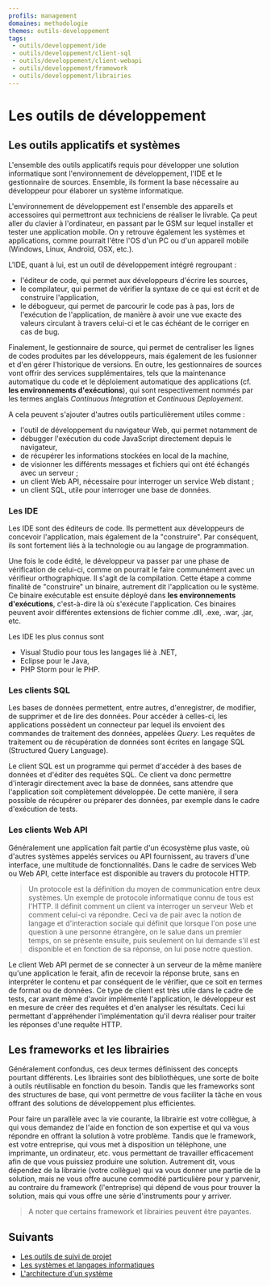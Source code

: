 ```yaml
---
profils: management
domaines: methodologie
themes: outils-developpement
tags:
 - outils/developpement/ide
 - outils/developpement/client-sql
 - outils/developpement/client-webapi
 - outils/developpement/framework
 - outils/developpement/librairies
---
```


# Les outils de développement

## Les outils applicatifs et systèmes

L'ensemble des outils applicatifs requis pour développer une solution informatique sont l'environnement de développement, l'IDE et le gestionnaire de sources. Ensemble, ils forment la base nécessaire au développeur pour élaborer un système informatique.

L'environnement de développement est l'ensemble des appareils et accessoires qui permettront aux techniciens de réaliser le livrable. Ça peut aller du clavier à l'ordinateur, en passant par le GSM sur lequel installer et tester une application mobile. On y retrouve également les systèmes et applications, comme pourrait l'être l'OS d'un PC ou d'un appareil mobile (Windows, Linux, Androïd, OSX, etc.).

L'IDE, quant à lui, est un outil de développement intégré regroupant :

- l'éditeur de code, qui permet aux développeurs d'écrire les sources,
- le compilateur, qui permet de vérifier la syntaxe de ce qui est écrit et de construire l'application,
- le débogueur, qui permet de parcourir le code pas à pas, lors de l'exécution de l'application, de manière à avoir une vue exacte des valeurs circulant à travers celui-ci et le cas échéant de le corriger en cas de bug.

Finalement, le gestionnaire de source, qui permet de centraliser les lignes de codes produites par les développeurs, mais également de les fusionner et d'en gérer l'historique de versions. En outre, les gestionnaires de sources vont offrir des services supplémentaires, tels que la maintenance automatique du code et le déploiement automatique des applications (cf. **les environnements d'exécutions**), qui sont respectivement nommés par les termes anglais _Continuous Integration_ et _Continuous Deployement_.

A cela peuvent s'ajouter d'autres outils particulièrement utiles comme : 
- l'outil de développement du navigateur Web, qui permet notamment de 
 - débugger l'exécution du code JavaScript directement depuis le navigateur,
 - de récupérer les informations stockées en local de la machine,
 - de visionner les différents messages et fichiers qui ont été échangés avec un serveur ;
- un client Web API, nécessaire pour interroger un service Web distant ;
- un client SQL, utile pour interroger une base de données.

### Les IDE

Les IDE sont des éditeurs de code. Ils permettent aux développeurs de concevoir l'application, mais également de la "construire". Par conséquent, ils sont fortement liés à la technologie ou au langage de programmation.

Une fois le code édité, le développeur va passer par une phase de vérification de celui-ci, comme on pourrait le faire communément avec un vérifieur orthographique. Il s'agit de la compilation. Cette étape a comme finalité de "construire" un binaire, autrement dit l'application ou le système. Ce binaire exécutable est ensuite déployé dans **les environnements d'exécutions**, c'est-à-dire là où s'exécute l'application. Ces binaires peuvent avoir différentes extensions de fichier comme .dll, .exe, .war, .jar, etc.

Les IDE les plus connus sont 
- Visual Studio pour tous les langages lié à .NET, 
- Eclipse pour le Java, 
- PHP Storm pour le PHP.  

### Les clients SQL

Les bases de données permettent, entre autres, d'enregistrer, de modifier, de supprimer et de lire des données. Pour accéder à celles-ci, les applications possèdent un connecteur par lequel ils envoient des commandes de traitement des données, appelées _Query_. Les requêtes de traitement ou de récupération de données sont écrites en langage SQL (Structured Query Language). 

Le client SQL est un programme qui permet d'accéder à des bases de données et d'éditer des requêtes SQL. Ce client va donc permettre d'interagir directement avec la base de données, sans attendre que l'application soit complètement développée. De cette manière, il sera possible de récupérer ou préparer des données, par exemple dans le cadre d'exécution de tests.

### Les clients Web API

Généralement une application fait partie d'un écosystème plus vaste, où d'autres systèmes appelés services ou API fournissent, au travers d'une interface, une multitude de fonctionnalités. Dans le cadre de services Web ou Web API, cette interface est disponible au travers du protocole HTTP.

>Un protocole est la définition du moyen de communication entre deux systèmes. Un exemple de protocole informatique connu de tous est l'HTTP. Il définit comment un client va interroger un serveur Web et comment celui-ci va répondre. Ceci va de pair avec la notion de langage et d'interaction sociale qui définit que lorsque l'on pose une question à une personne étrangère, on le salue dans un premier temps, on se présente ensuite, puis seulement on lui demande s'il est disponible et en fonction de sa réponse, on lui pose notre question.

Le client Web API permet de se connecter à un serveur de la même manière qu'une application le ferait, afin de recevoir la réponse brute, sans en interpréter le contenu et par conséquent de le vérifier, que ce soit en termes de format ou de données. Ce type de client est très utile dans le cadre de tests, car avant même d'avoir implémenté l'application, le développeur est en mesure de créer des requêtes et d'en analyser les résultats. Ceci lui permettant d'appréhender l'implémentation qu'il devra réaliser pour traiter les réponses d'une requête HTTP.

## Les frameworks et les librairies

Généralement confondus, ces deux termes définissent des concepts pourtant différents. Les librairies sont des bibliothèques, une sorte de boite à outils réutilisable en fonction du besoin. Tandis que les frameworks sont des structures de base, qui vont permettre de vous faciliter la tâche en vous offrant des solutions de développement plus efficientes. 

Pour faire un parallèle avec la vie courante, la librairie est votre collègue, à qui vous demandez de l'aide en fonction de son expertise et qui va vous répondre en offrant la solution à votre problème. Tandis que le framework, est votre entreprise, qui vous met à disposition un téléphone, une imprimante, un ordinateur, etc. vous permettant de travailler efficacement afin de que vous puissiez produire une solution. Autrement dit, vous dépendez de la librairie (votre collègue) qui va vous donner une partie de la solution, mais ne vous offre aucune commodité particulière pour y parvenir, au contraire du framework (l'entreprise) qui dépend de vous pour trouver la solution, mais qui vous offre une série d'instruments pour y arriver.

>A noter que certains framework et librairies peuvent être payantes.

## Suivants

- [Les outils de suivi de projet](outils/outils-projet.md)
- [Les systèmes et langages informatiques](developpement-dun-projet-it/langages-et-systemes.md)
- [L'architecture d'un système](developpement-dun-projet-it/architecture.md)
